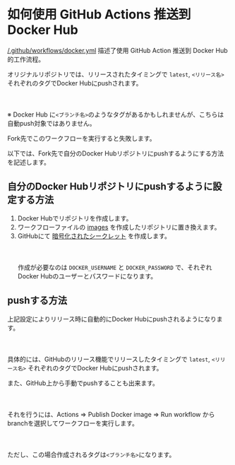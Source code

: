 # 如何使用 GitHub Actions 推送到 Docker Hub

[/.github/workflows/docker.yml](https://github.com/misskey-dev/misskey/blob/develop/.github/workflows/docker.yml) 描述了使用 GitHub Action 推送到 Docker Hub 的工作流程。

オリジナルリポジトリでは、リリースされたタイミングで `latest`, `<リリース名>` それぞれのタグでDocker Hubにpushされます。\
\
\
\
※ Docker Hub に`<ブランチ名>`のようなタグがあるかもしれませんが、こちらは自動push対象ではありません。

Fork先でこのワークフローを実行すると失敗します。

以下では、Fork先で自分のDocker Hubリポジトリにpushするようにする方法を記述します。

## 自分のDocker Hubリポジトリにpushするように設定する方法

1. Docker Hubでリポジトリを作成します。
2. ワークフローファイルの [images](https://github.com/misskey-dev/misskey/blob/53f3b779bf16abcda4f6e026c51384f3b8fbcc62/.github/workflows/docker.yml#L20) を作成したリポジトリに置き換えます。
3. GitHubにて [暗号化されたシークレット](https://docs.github.com/ja/actions/reference/encrypted-secrets#creating-encrypted-secrets-for-a-repository) を作成します。\
   \
   \
   \
   作成が必要なのは `DOCKER_USERNAME` と `DOCKER_PASSWORD` で、それぞれDocker Hubのユーザーとパスワードになります。

## pushする方法

上記設定によりリリース時に自動的にDocker Hubにpushされるようになります。\
\
\
\
具体的には、GitHubのリリース機能でリリースしたタイミングで `latest`, `<リリース名>` それぞれのタグでDocker Hubにpushされます。

また、GitHub上から手動でpushすることも出来ます。\
\
\
\
それを行うには、Actions => Publish Docker image => Run workflow からbranchを選択してワークフローを実行します。\
\
\
\
ただし、この場合作成されるタグは`<ブランチ名>`になります。
